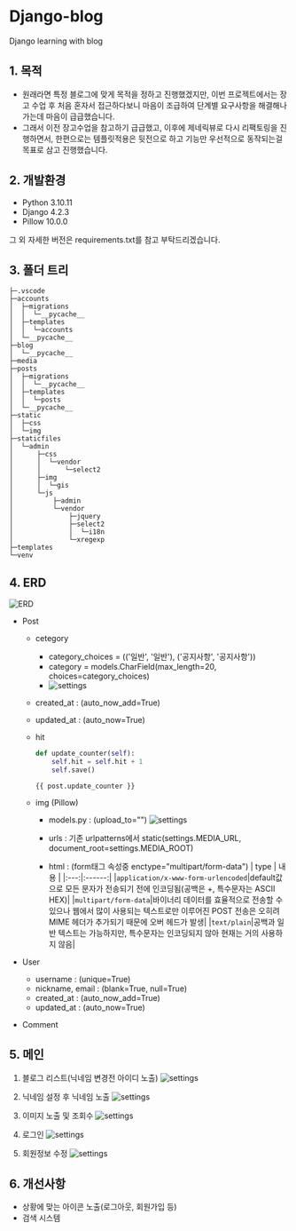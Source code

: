 # Django-blog
Django learning with blog

## 1. 목적
- 원래라면 특정 블로그에 맞게 목적을 정하고 진행했겠지만,
이번 프로젝트에서는 장고 수업 후 처음 혼자서 접근하다보니 마음이 조급하여 단계별 요구사항을 해결해나가는데 마음이 급급했습니다.
- 그래서 이전 장고수업을 참고하기 급급했고, 이후에 제네릭뷰로 다시 리팩토링을 진행하면서, 한편으로는 템플릿적용은 뒷전으로 하고 기능만 우선적으로 동작되는걸 목표로 삼고 진행했습니다.

## 2. 개발환경

- Python 3.10.11
- Django 4.2.3
- Pillow 10.0.0

그 외 자세한 버전은 requirements.txt를 참고 부탁드리겠습니다.

## 3. 폴더 트리
```
├─.vscode
├─accounts
│  ├─migrations
│  │  └─__pycache__
│  ├─templates
│  │  └─accounts
│  └─__pycache__
├─blog
│  └─__pycache__
├─media
├─posts
│  ├─migrations
│  │  └─__pycache__
│  ├─templates
│  │  └─posts
│  └─__pycache__
├─static
│  ├─css
│  └─img
├─staticfiles
│  └─admin
│      ├─css
│      │  └─vendor
│      │      └─select2
│      ├─img
│      │  └─gis
│      └─js
│          ├─admin
│          └─vendor
│              ├─jquery
│              ├─select2
│              │  └─i18n
│              └─xregexp
├─templates
└─venv
```

## 4. ERD
![ERD](/asset/ERD.png)

- Post
    - cetegory
        - category_choices = (('일반', '일반'), ('공지사항', '공지사항'))
        - category = models.CharField(max_length=20, choices=category_choices)
        - ![settings](/asset/6.png)
    - created_at : (auto_now_add=True)
    - updated_at : (auto_now=True)
    - hit
        ```python
        def update_counter(self):
            self.hit = self.hit + 1
            self.save()
        ```

        `{{ post.update_counter }}`

    - img (Pillow)
        - models.py : (upload_to="")
            ![settings](/asset/post_img.png)

        - urls : 기존 urlpatterns에서 static(settings.MEDIA_URL, document_root=settings.MEDIA_ROOT)
        
        - html : (form태그 속성중 enctype="multipart/form-data")
            | type | 내용 |
            |:---:|:------:|
            |`application/x-www-form-urlencoded`|default값으로 모든 문자가 전송되기 전에 인코딩됨(공백은 +, 특수문자는 ASCII HEX)|
            |`multipart/form-data`|바이너리 데이터를 효율적으로 전송할 수 있으나 웹에서 많이 사용되는 텍스트로만 이루어진 POST 전송은 오히려 MIME 헤더가 추가되기 때문에 오버 헤드가 발생|
            |`text/plain`|공백과 일반 텍스트는 가능하지만, 특수문자는 인코딩되지 않아 현재는 거의 사용하지 않음|

- User
    - username : (unique=True)
    - nickname, email : (blank=True, null=True)
    - created_at : (auto_now_add=True)
    - updated_at : (auto_now=True)

- Comment


## 5. 메인

1. 블로그 리스트(닉네임 변경전 아이디 노출)
    ![settings](/asset/1.png)

2. 닉네임 설정 후 닉네임 노출
    ![settings](/asset/2.png)

3. 이미지 노출 및 조회수
    ![settings](/asset/3.png)

4. 로그인
    ![settings](/asset/4.png)

5. 회원정보 수정
    ![settings](/asset/5.png)

## 6. 개선사항
- 상황에 맞는 아이콘 노출(로그아웃, 회원가입 등)
- 검색 시스템
